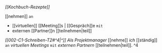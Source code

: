 *[[Kochbuch-Rezepte]]*

[[nehmen]] `an` 
- [[virtuellen]] [[Meeting]]s | [[Gespräch]]e
`mit` 
- externen [[Partner]]n 
[[teilnehmen|teil]]

*[[002-C1-Schreiben-T2#^4|^]]* *Als Projektmanager* [[nehme]] *ich* [[ständig]] `an` *virtuellen Meetings* `mit` *externen Partnern* [[teilnehmen|teil]]. ^4



